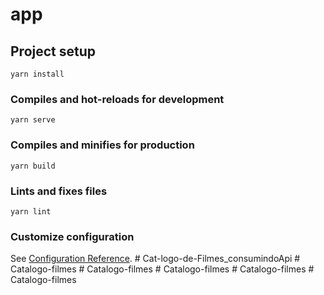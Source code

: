 # app

## Project setup
```
yarn install
```

### Compiles and hot-reloads for development
```
yarn serve
```

### Compiles and minifies for production
```
yarn build
```

### Lints and fixes files
```
yarn lint
```

### Customize configuration
See [Configuration Reference](https://cli.vuejs.org/config/).
#   C a t - l o g o - d e - F i l m e s _ c o n s u m i n d o A p i  
 #   C a t a l o g o - f i l m e s  
 #   C a t a l o g o - f i l m e s  
 #   C a t a l o g o - f i l m e s  
 #   C a t a l o g o - f i l m e s  
 #   C a t a l o g o - f i l m e s  
 
